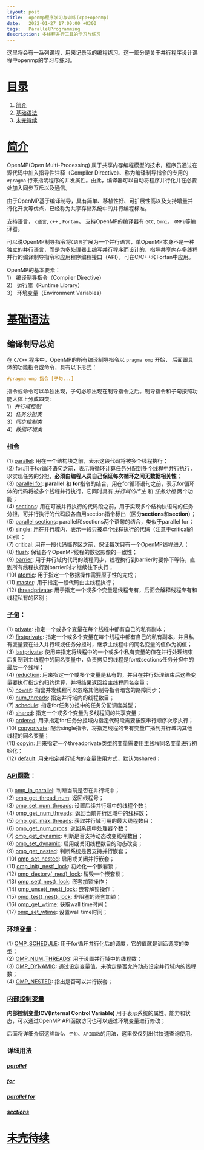 ```yaml
---
layout: post
title:  openmp程序学习与训练(cpp+openmp)
date:   2022-01-27 17:00:00 +0300
tags:   ParallelProgramming
description: 多线程并行工具的学习与练习                                                                                                                                                              
---
```


这里将会有一系列课程，用来记录我的编程练习。这一部分是关于并行程序设计课程中openmp的学习与练习。
# [目录](#目录)
1. [简介](#简介)
2. [基础语法](#基础语法)
3. [未完待续](#未完待续)

# [简介](#目录)
OpenMP(Open Multi-Processing) 属于共享内存编程模型的技术，程序员通过在源代码中加入指导性注释（Compiler Directive）、称为编译制导指令的专用的 ```#pragma``` 行来指明程序的并发属性。由此，编译器可以自动将程序并行化并在必要处加入同步互斥以及通信。  

由于OpenMP基于编译制导，具有简单、移植性好、可扩展性高以及支持增量并行化开发等优点，已经称为共享存储系统中的并行编程标准。  

支持语言，  ```c语言```, ```c++``` , ```Fortan```。 支持OpenMP的编译器有 ```GCC```, ```Omni```， ```OMPi```等编译器。  

可以说OpenMP制导指令将```C语言```扩展为一个并行语言，单OpenMP本身不是一种独立的并行语言，而是为多处理器上编写并行程序而设计的、指导共享内存多线程并行的编译制导指令和应用程序编程接口（API），可在C/C++和Fortan中应用。  

OpenMP的基本要素：  
1） 编译制导指令（Compiler Directive）  
2） 运行库（Runtime Library）  
3） 环境变量（Environment Variables）  
# [基础语法](#目录)

## 编译制导总览
在 ```C/C++``` 程序中，OpenMP的所有编译制导指令以 ```pragma omp``` 开始， 后面跟具体的功能指令或命令，具有以下形式：  
```cpp
#pragma omp 指令 [子句...]
```
指令或命令可以单独出现，子句必须出现在制导指令之后。制导指令和子句按照功能大体上分成四类:  
1）*并行域控制*  
2）*任务分担类*  
3）*同步控制类*  
4）*数据环境类*  

### [指令](#指令)  
(1) [parallel](#parallel): 用在一个结构块之前，表示这段代码将被多个线程执行；  
(2) [for](#for):用于for循环语句之前，表示将循环计算任务分配到多个线程中并行执行，以实现任务的分担，**必须由编程人员自己保证每次循环之间无数据相关性**；  
(3) [parallel for](#parallel-for): **parallel** 和 **for**指令的结合，用在for循环语句之前，表示for循环体的代码将被多个线程并行执行，它同时具有 *并行域的产生* 和 *任务分担* 两个功能；  
(4) [sections](#sections): 用在可被并行执行的代码段之前，用于实现多个结构快语句的任务分担，可并行执行的代码段各自用section指令标出（区分**sections**和**section**）；  
(5) [parallel sections](#parallel-sections): parallel和sections两个语句的结合，类似于parallel for；  
(6) [single](#single): 用在并行域内，表示一段只被单个线程执行的代码（注意于critical的区别）；  
(7) [critical](#critical): 用在一段代码临界区之前，保证每次只有一个OpenMP线程进入；  
(8) [flush](#flush): 保证各个OpenMP线程的数据影像的一致性；  
(9) [barrier](#barrier): 用于并行域内代码的线程同步，线程执行到barrier时要停下等待，直到所有线程执行到barrier时才继续往下执行；  
(10) [atomic](#atomic): 用于指定一个数据操作需要原子性的完成；  
(11) [master](#master): 用于指定一段代码由主线程执行；  
(12) [threadprivate](#threadprivate): 用于指定一个或多个变量是线程专有，后面会解释线程专有和线程私有的区别；  

### [子句](#子句)：  

(1) [private](#private): 指定一个或多个变量在每个线程中都有自己的私有副本；  
(2) [firstprivate](#firstprivate): 指定一个或多个变量在每个线程中都有自己的私有副本，并且私有变量要在进入并行域或任务分担时，继承主线程中的同名变量的值作为初值；  
(3) [lastprivate](#lastprivate): 使用来指定将线程中的一个或多个私有变量的值在并行处理结束后复制到主线程中的同名变量中，负责拷贝的线程是for或sections任务分担中的最后一个线程；  
(4) [reduction](#reduction): 用来指定一个或多个变量是私有的，并且在并行处理结束后这些变量要执行指定的归约运算，并将结果返回给主线程同名变量；  
(5) [nowait](#nowait): 指出并发线程可以忽略其他制导指令暗含的路障同步；  
(6) [num_threads](#num_threads): 指定并行域内的线程数目；  
(7) [schedule](#schedule): 指定for任务分担中的任务分配调度类型；  
(8) [shared](#shared): 指定一个或多个变量为多线程间的共享变量；  
(9) [ordered](#ordered): 用来指定for任务分担域内指定代码段需要按照串行顺序次序执行；  
(10) [copyprivate](#copyprivate): 配合single指令，将指定线程的专有变量广播到并行域内其他线程的同名变量；  
(11) [copyin](#copyin): 用来指定一个threadprivate类型的变量需要用主线程同名变量进行初始化；  
(12) [default](#default): 用来指定并行域内的变量使用方式，默认为shared；  

### [API函数](#API函数)：  
(1) [omp_in_parallel](#omp_in_parallel): 判断当前是否在并行域中；  
(2) [omp_get_thread_num](#omp_get_thread_num): 返回线程号；  
(3) [omp_set_num_threads](#omp_set_num_threads): 设置后续并行域中的线程个数；  
(4) [omp_get_num_threads](#omp_get_num_threads): 返回当前并行区域中的线程数；  
(5) [omp_get_max_threads](#omp_get_max_threads): 获取并行域可用的最大线程数目；  
(6) [omp_get_num_procs](#omp_get_num_procs): 返回系统中处理器个数；  
(7) [omp_get_dynamic](#omp_get_dynamic): 判断是否支持动态改变线程数目；  
(8) [omp_set_dynamic](#omp_set_dynamic): 启用或关闭线程数目的动态改变；  
(9) [omp_get_nested](#omp_get_nested): 判断系统是否支持并行嵌套；  
(10) [omp_set_nested](#omp_set_nested): 启用或关闭并行嵌套；  
(11) [omp_init(_nest)_lock](#omp_init(_nest)_lock): 初始化一个嵌套锁；  
(12) [omp_destory(_nest)_lock](#omp_destory(_nest)_lock): 销毁一个嵌套锁；  
(13) [omp_set(_nest)_lock](#omp_set(_nest)_lock): 嵌套加锁操作；  
(14) [omp_unset(_nest)_lock](#omp_unset(_nest)_lock): 嵌套解锁操作；  
(15) [omp_test(_nest)_lock](#omp_test(_nest)_lock): 非阻塞的嵌套加锁；  
(16) [omp_get_wtime](#omp_get_wtime): 获取wall time时间；  
(17) [omp_set_wtime](#omp_set_wtime): 设置wall time时间；  

### [环境变量](#环境变量)：  
(1) [OMP_SCHEDULE](#OMP_SCHEDULE): 用于for循环并行化后的调度，它的值就是训话调度的类型；  
(2) [OMP_NUM_THREADS](#OMP_NUM_THREADS): 用于设置并行域中的线程数；  
(3) [OMP_DYNAMIC](#OMP_DYNAMIC): 通过设定变量值，来确定是否允许动态设定并行域内的线程数；  
(4) [OMP_NESTED](#OMP_NESTED): 指出是否可以并行嵌套；

### [内部控制变量](#内部控制变量)  
**内部控制变量ICV(Internal Control Variable)** 用于表示系统的属性、能力和状态，可以通过OpenMP API函数访问也可以通过环境变量进行修改；

后面将详细介绍这些```指令```、```子句```、```API函数```的用法，这里仅仅列出供快速查询使用。

### 详细用法

##### [parallel](#指令)

##### [for](#指令)

##### [parallel for](#指令)

##### [sections](#指令)

# [未完待续](#目录)